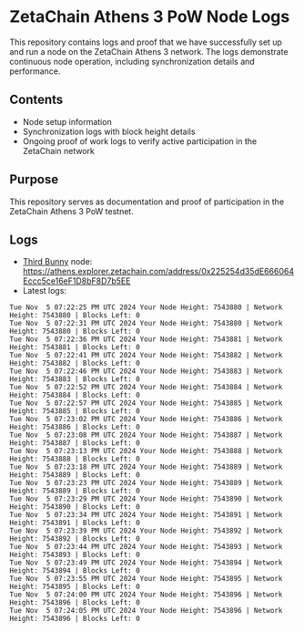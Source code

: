 # ZetaChain Athens 3 PoW Node Logs
This repository contains logs and proof that we have successfully set up and run a node on the ZetaChain Athens 3 network. The logs demonstrate continuous node operation, including synchronization details and performance.

## Contents
- Node setup information
- Synchronization logs with block height details
- Ongoing proof of work logs to verify active participation in the ZetaChain network

## Purpose
This repository serves as documentation and proof of participation in the ZetaChain Athens 3 PoW testnet.

## Logs

- [Third Bunny](https://thirdbunny.xyz/) node: https://athens.explorer.zetachain.com/address/0x225254d35dE666064Eccc5ce16eF1D8bF8D7b5EE
- Latest logs:
```
Tue Nov  5 07:22:25 PM UTC 2024 Your Node Height: 7543880 | Network Height: 7543880 | Blocks Left: 0
Tue Nov  5 07:22:31 PM UTC 2024 Your Node Height: 7543880 | Network Height: 7543880 | Blocks Left: 0
Tue Nov  5 07:22:36 PM UTC 2024 Your Node Height: 7543881 | Network Height: 7543881 | Blocks Left: 0
Tue Nov  5 07:22:41 PM UTC 2024 Your Node Height: 7543882 | Network Height: 7543882 | Blocks Left: 0
Tue Nov  5 07:22:46 PM UTC 2024 Your Node Height: 7543883 | Network Height: 7543883 | Blocks Left: 0
Tue Nov  5 07:22:52 PM UTC 2024 Your Node Height: 7543884 | Network Height: 7543884 | Blocks Left: 0
Tue Nov  5 07:22:57 PM UTC 2024 Your Node Height: 7543885 | Network Height: 7543885 | Blocks Left: 0
Tue Nov  5 07:23:02 PM UTC 2024 Your Node Height: 7543886 | Network Height: 7543886 | Blocks Left: 0
Tue Nov  5 07:23:08 PM UTC 2024 Your Node Height: 7543887 | Network Height: 7543887 | Blocks Left: 0
Tue Nov  5 07:23:13 PM UTC 2024 Your Node Height: 7543888 | Network Height: 7543888 | Blocks Left: 0
Tue Nov  5 07:23:18 PM UTC 2024 Your Node Height: 7543889 | Network Height: 7543889 | Blocks Left: 0
Tue Nov  5 07:23:23 PM UTC 2024 Your Node Height: 7543889 | Network Height: 7543889 | Blocks Left: 0
Tue Nov  5 07:23:29 PM UTC 2024 Your Node Height: 7543890 | Network Height: 7543890 | Blocks Left: 0
Tue Nov  5 07:23:34 PM UTC 2024 Your Node Height: 7543891 | Network Height: 7543891 | Blocks Left: 0
Tue Nov  5 07:23:39 PM UTC 2024 Your Node Height: 7543892 | Network Height: 7543892 | Blocks Left: 0
Tue Nov  5 07:23:44 PM UTC 2024 Your Node Height: 7543893 | Network Height: 7543893 | Blocks Left: 0
Tue Nov  5 07:23:49 PM UTC 2024 Your Node Height: 7543894 | Network Height: 7543894 | Blocks Left: 0
Tue Nov  5 07:23:55 PM UTC 2024 Your Node Height: 7543895 | Network Height: 7543895 | Blocks Left: 0
Tue Nov  5 07:24:00 PM UTC 2024 Your Node Height: 7543896 | Network Height: 7543896 | Blocks Left: 0
Tue Nov  5 07:24:05 PM UTC 2024 Your Node Height: 7543896 | Network Height: 7543896 | Blocks Left: 0
```
